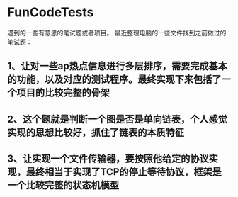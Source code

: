 # FunCodeTests
遇到的一些有意思的笔试题或者项目。
最近整理电脑的一些文件找到之前做过的笔试题：

## 1、让对一些ap热点信息进行多层排序，需要完成基本的功能，以及对应的测试程序。最终实现下来包括了一个项目的比较完整的骨架
## 2、这个题就是判断一个图是否是单向链表，个人感觉实现的思想比较好，抓住了链表的本质特征
## 3、让实现一个文件传输器，要按照他给定的协议实现，最终相当于实现了TCP的停止等待协议，框架是一个比较完整的状态机模型
